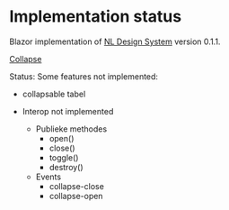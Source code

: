 # Implementation status
Blazor implementation of [NL Design System](https://nl-design-system.gitlab.io/nl-design-system/index.html) version 0.1.1. 

[Collapse](https://nl-design-system.gitlab.io/nl-design-system/componenten/collapse/index.html)

Status: Some features not implemented:
- collapsable tabel

- Interop not implemented
	- Publieke methodes
		- open()
		- close()
		- toggle()
		- destroy()
	- Events
		- collapse-close
		- collapse-open